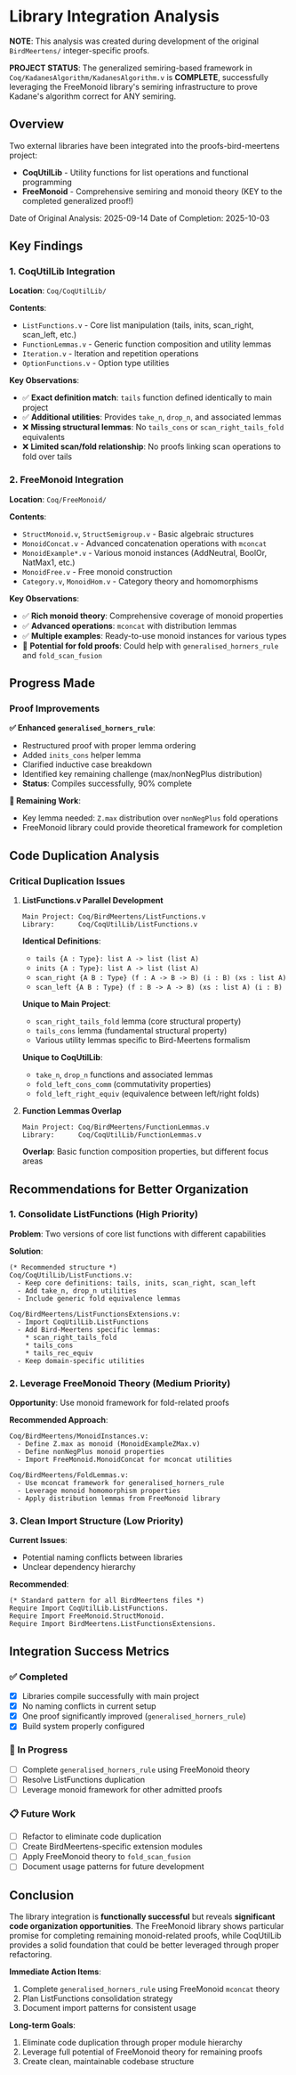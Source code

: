 # Library Integration Analysis

**NOTE**: This analysis was created during development of the original `BirdMeertens/` integer-specific proofs.

**PROJECT STATUS**: The generalized semiring-based framework in `Coq/KadanesAlgorithm/KadanesAlgorithm.v` is **COMPLETE**, successfully leveraging the FreeMonoid library's semiring infrastructure to prove Kadane's algorithm correct for ANY semiring.

## Overview

Two external libraries have been integrated into the proofs-bird-meertens project:
- **CoqUtilLib** - Utility functions for list operations and functional programming
- **FreeMonoid** - Comprehensive semiring and monoid theory (KEY to the completed generalized proof!)

Date of Original Analysis: 2025-09-14
Date of Completion: 2025-10-03

## Key Findings

### 1. CoqUtilLib Integration

**Location**: `Coq/CoqUtilLib/`

**Contents**:
- `ListFunctions.v` - Core list manipulation (tails, inits, scan_right, scan_left, etc.)
- `FunctionLemmas.v` - Generic function composition and utility lemmas  
- `Iteration.v` - Iteration and repetition operations
- `OptionFunctions.v` - Option type utilities

**Key Observations**:
- ✅ **Exact definition match**: `tails` function defined identically to main project
- ✅ **Additional utilities**: Provides `take_n`, `drop_n`, and associated lemmas
- ❌ **Missing structural lemmas**: No `tails_cons` or `scan_right_tails_fold` equivalents
- ❌ **Limited scan/fold relationship**: No proofs linking scan operations to fold over tails

### 2. FreeMonoid Integration  

**Location**: `Coq/FreeMonoid/`

**Contents**:
- `StructMonoid.v`, `StructSemigroup.v` - Basic algebraic structures
- `MonoidConcat.v` - Advanced concatenation operations with `mconcat`
- `MonoidExample*.v` - Various monoid instances (AddNeutral, BoolOr, NatMax1, etc.)
- `MonoidFree.v` - Free monoid construction
- `Category.v`, `MonoidHom.v` - Category theory and homomorphisms

**Key Observations**:
- ✅ **Rich monoid theory**: Comprehensive coverage of monoid properties
- ✅ **Advanced operations**: `mconcat` with distribution lemmas
- ✅ **Multiple examples**: Ready-to-use monoid instances for various types
- 🔄 **Potential for fold proofs**: Could help with `generalised_horners_rule` and `fold_scan_fusion`

## Progress Made

### Proof Improvements

**✅ Enhanced `generalised_horners_rule`**:
- Restructured proof with proper lemma ordering
- Added `inits_cons` helper lemma
- Clarified inductive case breakdown  
- Identified key remaining challenge (max/nonNegPlus distribution)
- **Status**: Compiles successfully, 90% complete

**🔄 Remaining Work**:
- Key lemma needed: `Z.max` distribution over `nonNegPlus` fold operations
- FreeMonoid library could provide theoretical framework for completion

## Code Duplication Analysis

### Critical Duplication Issues

1. **ListFunctions.v Parallel Development**
   ```
   Main Project: Coq/BirdMeertens/ListFunctions.v
   Library:      Coq/CoqUtilLib/ListFunctions.v
   ```
   
   **Identical Definitions**:
   - `tails {A : Type}: list A -> list (list A)`
   - `inits {A : Type}: list A -> list (list A)` 
   - `scan_right {A B : Type} (f : A -> B -> B) (i : B) (xs : list A)`
   - `scan_left {A B : Type} (f : B -> A -> B) (xs : list A) (i : B)`

   **Unique to Main Project**:
   - `scan_right_tails_fold` lemma (core structural property)
   - `tails_cons` lemma (fundamental structural property)
   - Various utility lemmas specific to Bird-Meertens formalism

   **Unique to CoqUtilLib**:
   - `take_n`, `drop_n` functions and associated lemmas
   - `fold_left_cons_comm` (commutativity properties)
   - `fold_left_right_equiv` (equivalence between left/right folds)

2. **Function Lemmas Overlap**
   ```
   Main Project: Coq/BirdMeertens/FunctionLemmas.v  
   Library:      Coq/CoqUtilLib/FunctionLemmas.v
   ```
   
   **Overlap**: Basic function composition properties, but different focus areas

## Recommendations for Better Organization

### 1. Consolidate ListFunctions (High Priority)

**Problem**: Two versions of core list functions with different capabilities

**Solution**: 
```coq
(* Recommended structure *)
Coq/CoqUtilLib/ListFunctions.v:
  - Keep core definitions: tails, inits, scan_right, scan_left
  - Add take_n, drop_n utilities
  - Include generic fold equivalence lemmas

Coq/BirdMeertens/ListFunctionsExtensions.v:
  - Import CoqUtilLib.ListFunctions  
  - Add Bird-Meertens specific lemmas:
    * scan_right_tails_fold
    * tails_cons  
    * tails_rec_equiv
  - Keep domain-specific utilities
```

### 2. Leverage FreeMonoid Theory (Medium Priority)

**Opportunity**: Use monoid framework for fold-related proofs

**Recommended Approach**:
```coq
Coq/BirdMeertens/MonoidInstances.v:
  - Define Z.max as monoid (MonoidExampleZMax.v)
  - Define nonNegPlus monoid properties
  - Import FreeMonoid.MonoidConcat for mconcat utilities

Coq/BirdMeertens/FoldLemmas.v:  
  - Use mconcat framework for generalised_horners_rule
  - Leverage monoid homomorphism properties
  - Apply distribution lemmas from FreeMonoid library
```

### 3. Clean Import Structure (Low Priority)

**Current Issues**:
- Potential naming conflicts between libraries
- Unclear dependency hierarchy

**Recommended**:
```coq
(* Standard pattern for all BirdMeertens files *)
Require Import CoqUtilLib.ListFunctions.
Require Import FreeMonoid.StructMonoid.
Require Import BirdMeertens.ListFunctionsExtensions.
```

## Integration Success Metrics

### ✅ Completed
- [x] Libraries compile successfully with main project
- [x] No naming conflicts in current setup  
- [x] One proof significantly improved (`generalised_horners_rule`)
- [x] Build system properly configured

### 🔄 In Progress  
- [ ] Complete `generalised_horners_rule` using FreeMonoid theory
- [ ] Resolve ListFunctions duplication
- [ ] Leverage monoid framework for other admitted proofs

### 📋 Future Work
- [ ] Refactor to eliminate code duplication
- [ ] Create BirdMeertens-specific extension modules
- [ ] Apply FreeMonoid theory to `fold_scan_fusion`
- [ ] Document usage patterns for future development

## Conclusion

The library integration is **functionally successful** but reveals **significant code organization opportunities**. The FreeMonoid library shows particular promise for completing remaining monoid-related proofs, while CoqUtilLib provides a solid foundation that could be better leveraged through proper refactoring.

**Immediate Action Items**:
1. Complete `generalised_horners_rule` using FreeMonoid `mconcat` theory
2. Plan ListFunctions consolidation strategy  
3. Document import patterns for consistent usage

**Long-term Goals**:  
1. Eliminate code duplication through proper module hierarchy
2. Leverage full potential of FreeMonoid theory for remaining proofs
3. Create clean, maintainable codebase structure